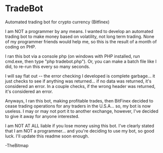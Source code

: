# TradeBot
Automated trading bot for crypto currency (Bitfinex)

I am NOT a programmer by any means.  I wanted to develop an automated trading bot to make money based on volatility, not long term trading.
None of my programmer friends would help me, so this is the result of a month of coding on PHP.  

I ran this bot via a console php (on windows with PHP installed, run cmd.exe, then type "php tradebot.php").  Or, you can make a batch
file like I did, to re-run this every so many seconds.  

I will say flat out -- the error checking I developed is complete garbage... it just checks to see if anything was returned... if no data
was returned, it's considered an error.  In a couple checks, if the wrong header was returned, it's considered an error.  

Anyways, I ran this bot, making profitable trades, then BitFinex decided to cease trading operations for any traders in the U.S.A...
so, my bot is now useless.  I may or may not port it to another exchange, however, I've decided to give it away for anyone interested.

I am NOT AT ALL liable if you lose money using this bot.  I've clearly stated that I am NOT a programmer... and you're deciding to use my
bot, so good luck.  I'll update this readme soon enough.

-TheBitmap
